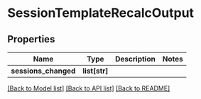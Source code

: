 # SessionTemplateRecalcOutput

## Properties
Name | Type | Description | Notes
------------ | ------------- | ------------- | -------------
**sessions_changed** | **list[str]** |  | 

[[Back to Model list]](../README.md#documentation-for-models) [[Back to API list]](../README.md#documentation-for-api-endpoints) [[Back to README]](../README.md)


